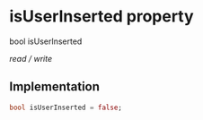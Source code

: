 


# isUserInserted property







bool isUserInserted
  
_<span class="feature">read / write</span>_






## Implementation

```dart
bool isUserInserted = false;
```







